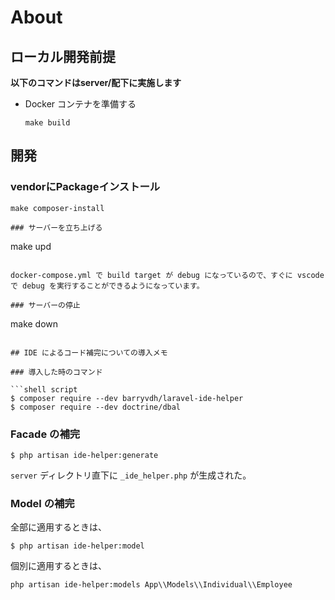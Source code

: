# About

## ローカル開発前提

  **以下のコマンドはserver/配下に実施します**

* Docker コンテナを準備する
  ```
  make build
  ```

## 開発

### vendorにPackageインストール
```
make composer-install

### サーバーを立ち上げる
```
make upd
```

docker-compose.yml で build target が debug になっているので、すぐに vscode で debug を実行することができるようになっています。

### サーバーの停止
```
make down
```

## IDE によるコード補完についての導入メモ

### 導入した時のコマンド

```shell script
$ composer require --dev barryvdh/laravel-ide-helper
$ composer require --dev doctrine/dbal
```

### Facade の補完

```shell script
$ php artisan ide-helper:generate
```

`server` ディレクトリ直下に `_ide_helper.php` が生成された。

### Model の補完

全部に適用するときは、

```shell script
$ php artisan ide-helper:model
```

個別に適用するときは、

```shell script
php artisan ide-helper:models App\\Models\\Individual\\Employee
```
